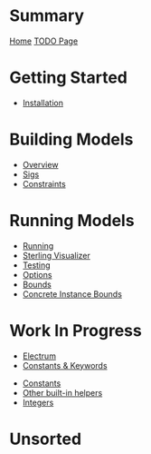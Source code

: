 # Summary

[Home](./home.md)
[TODO Page](./todo.md)

# Getting Started

- [Installation](./getting-started/installation.md)

# Building Models

- [Overview](building-models/overview.md)
- [Sigs](./building-models/sigs.md)
- [Constraints](building-models/constraints.md)

# Running Models

<!-- Running -->

- [Running](./running-models/running.md)
- [Sterling Visualizer]()
- [Testing]()
- [Options]()
- [Bounds]()
- [Concrete Instance Bounds]()

# Work In Progress

<!-- Uncategorized -->

- [Electrum]()
- [Constants & Keywords]()
<!-- Built-Ins -->
- [Constants]()
- [Other built-in helpers]()
- [Integers]()

# Unsorted
